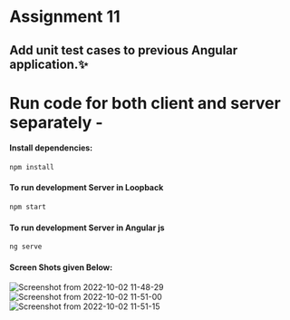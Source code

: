 # Assignment 11

## Add unit test cases to previous Angular application.✨

# Run code for both client and server separately -
#### Install dependencies:
```sh
npm install
```

#### To run development Server in Loopback
```sh
npm start
```
#### To run development Server in Angular js
```sh
ng serve
```
#### Screen Shots given Below:

![Screenshot from 2022-10-02 11-48-29](https://user-images.githubusercontent.com/107537420/193440840-c7ac12a6-617a-4e13-9501-4515b9a04ed6.png)
![Screenshot from 2022-10-02 11-51-00](https://user-images.githubusercontent.com/107537420/193440896-db720c30-d822-47bc-bdc1-e0574cb613aa.png)
![Screenshot from 2022-10-02 11-51-15](https://user-images.githubusercontent.com/107537420/193440898-d70165ef-161b-452b-9e48-ffc2e7613e5a.png)

